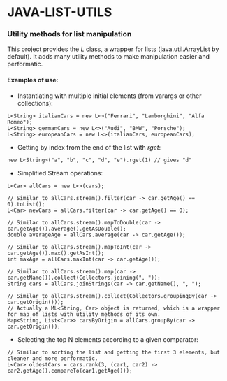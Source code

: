 # JAVA-LIST-UTILS
### Utility methods for list manipulation


This project provides the <i>L</i> class, a wrapper for lists (java.util.ArrayList by default).
It adds many utility methods to make manipulation easier and performatic.

#### Examples of use:
- Instantiating with multiple initial elements (from varargs or other collections):

```
L<String> italianCars = new L<>("Ferrari", "Lamborghini", "Alfa Romeo");
L<String> germanCars = new L<>("Audi", "BMW", "Porsche");
L<String> europeanCars = new L<>(italianCars, europeanCars);
```

- Getting by index from the end of the list with <i>rget</i>:

```
new L<String>("a", "b", "c", "d", "e").rget(1) // gives "d"
```

- Simplified Stream operations:

```
L<Car> allCars = new L<>(cars);

// Similar to allCars.stream().filter(car -> car.getAge() == 0).toList();
L<Car> newCars = allCars.filter(car -> car.getAge() == 0);

// Similar to allCars.stream().mapToDouble(car -> car.getAge()).average().getAsDouble();
double averageAge = allCars.average(car -> car.getAge());

// Similar to allCars.stream().mapToInt(car -> car.getAge()).max().getAsInt();
int maxAge = allCars.maxInt(car -> car.getAge());

// Similar to allCars.stream().map(car -> car.getName()).collect(Collectors.joining(", "));
String cars = allCars.joinStrings(car -> car.getName(), ", ");

// Similar to allCars.stream().collect(Collectors.groupingBy(car -> car.getOrigin()));
// Actually a ML<String, Car> object is returned, which is a wrapper for map of lists with utility methods of its own.
Map<String, List<Car>> carsByOrigin = allCars.groupBy(car -> car.getOrigin());
```

- Selecting the top N elements according to a given comparator:

```
// Similar to sorting the list and getting the first 3 elements, but cleaner and more performatic.
L<Car> oldestCars = cars.rank(3, (car1, car2) -> car2.getAge().compareTo(car1.getAge()));
```

